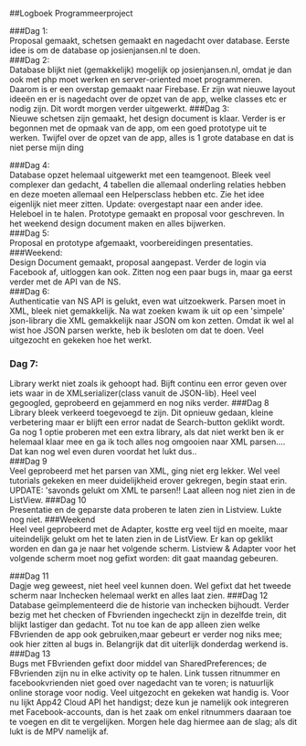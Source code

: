 ##Logboek Programmeerproject<br>

###Dag 1: 
<br>Proposal gemaakt, schetsen gemaakt en nagedacht over database. Eerste idee is om de database op josienjansen.nl te doen.<br>
###Dag 2: <br>
Database blijkt niet (gemakkelijk) mogelijk op josienjansen.nl, omdat je dan ook met php moet werken en server-oriented moet programmeren.<br> Daarom is er een overstap gemaakt naar Firebase. Er zijn wat nieuwe layout ideeën en er is nagedacht over de opzet van de app, welke classes etc er nodig zijn. Dit wordt morgen verder uitgewerkt.
###Dag 3: <br>
Nieuwe schetsen zijn gemaakt, het design document is klaar. Verder is er begonnen met de opmaak van de app, om een goed prototype uit te werken. Twijfel over de opzet van de app, alles is 1 grote database en dat is niet perse mijn ding <br>

###Dag 4:<br>
Database opzet helemaal uitgewerkt met een teamgenoot. Bleek veel complexer dan gedacht, 4 tabellen die allemaal onderling relaties hebben en deze moeten allemaal een Helpersclass hebben etc. Zie het idee eigenlijk niet meer zitten. 
Update: overgestapt naar een ander idee. Heleboel in te halen. Prototype gemaakt en proposal voor geschreven. In het weekend design document maken en alles bijwerken.<br>
###Dag 5:<br>
Proposal en prototype afgemaakt, voorbereidingen presentaties.<br>
###Weekend: <br>
Design Document gemaakt, proposal aangepast. Verder de login via Facebook af, uitloggen kan ook. Zitten nog een paar bugs in, maar ga eerst verder met de API van de NS.<br>
###Dag 6:<br>
Authenticatie van NS API is gelukt, even wat uitzoekwerk. Parsen moet in XML, bleek niet gemakkelijk. Na wat zoeken kwam ik uit op een 'simpele' json-library die XML gemakkelijk naar JSON om kon zetten. Omdat ik wel al wist hoe JSON parsen werkte, heb ik besloten om dat te doen. Veel uitgezocht en gekeken hoe het werkt.<br>
### Dag 7:<br>
Library werkt niet zoals ik gehoopt had. Bijft continu een error geven over iets waar in de XMLserializer(class vanuit de JSON-lib). Heel veel gegoogled, geprobeerd en gejammerd en nog niks verder.
###Dag 8<br>
Library bleek verkeerd toegevoegd te zijn. Dit opnieuw gedaan, kleine verbetering maar er blijft een error nadat de Search-button geklikt wordt. Ga nog 1 optie proberen met een extra library, als dat niet werkt ben ik er helemaal klaar mee en ga ik toch alles nog omgooien naar XML parsen.... Dat kan nog wel even duren voordat het lukt dus..<br>
###Dag 9<br>
Veel geprobeerd met het parsen van XML, ging niet erg lekker. Wel veel tutorials gekeken en meer duidelijkheid erover gekregen, begin staat erin.
UPDATE: 'savonds gelukt om XML te parsen!! Laat alleen nog niet zien in de ListView.
###Dag 10<br>
Presentatie en de geparste data proberen te laten zien in Listview. Lukte nog niet.
###Weekend<br>
Heel veel geprobeerd met de Adapter, kostte erg veel tijd en moeite, maar uiteindelijk gelukt om het te laten zien in de ListView. Er kan op geklikt worden en dan ga je naar het volgende scherm. Listview & Adapter voor het volgende scherm moet nog gefixt worden: dit gaat maandag gebeuren.

###Dag 11<br>
Dagje weg geweest, niet heel veel kunnen doen. Wel gefixt dat het tweede scherm naar Inchecken helemaal werkt en alles laat zien.
###Dag 12<br>
Database geïmplementeerd die de historie van inchecken bijhoudt. Verder bezig met het checken of Fbvrienden ingecheckt zijn in dezelfde trein, dit blijkt lastiger dan gedacht. Tot nu toe kan de app alleen zien welke FBvrienden de app ook gebruiken,maar gebeurt er verder nog niks mee; ook hier zitten al bugs in. Belangrijk dat dit uiterlijk donderdag werkend is.
###Dag 13<br>
Bugs met FBvrienden gefixt door middel van SharedPreferences; de FBvrienden zijn nu in elke activity op te halen. Link tussen ritnummer en facebookvrienden niet goed over nagedacht van te voren; is natuurlijk online storage voor nodig. Veel uitgezocht en gekeken wat handig is. Voor nu lijkt App42 Cloud API het handigst; deze kun je namelijk ook integreren met Facebook-accounts, dan is het zaak om enkel ritnummers daaraan toe te voegen en dit te vergelijken. Morgen hele dag hiermee aan de slag; als dit lukt is de MPV namelijk af.
